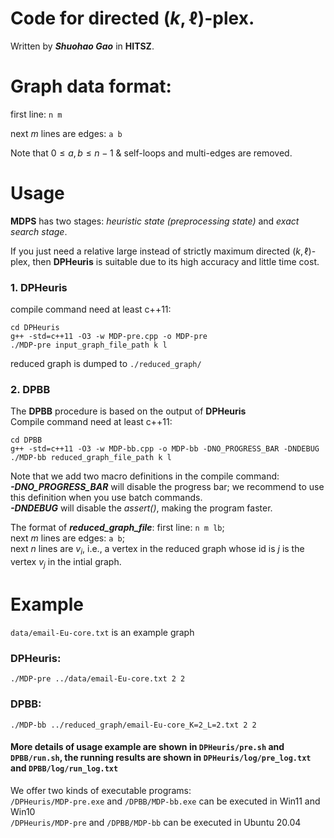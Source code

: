 # Code for directed $(k,\ell)$-plex.

Written by ***Shuohao Gao*** in **HITSZ**.


# Graph data format:
first line: 
```n m```

next $m$ lines are edges: ```a b```

Note that  $0 \leq a,b \leq n-1$ & self-loops and multi-edges are removed.

# Usage
**MDPS** has two stages: *heuristic state (preprocessing state)* and *exact search stage*.

If you just need a relative large instead of strictly maximum directed $(k,\ell)$-plex, then **DPHeuris** is suitable due to its high accuracy and little time cost.

### 1. DPHeuris
compile command need at least c++11:
```
cd DPHeuris
g++ -std=c++11 -O3 -w MDP-pre.cpp -o MDP-pre
./MDP-pre input_graph_file_path k l
```
reduced graph is dumped to ```./reduced_graph/```

### 2. DPBB
The **DPBB** procedure is based on the output of **DPHeuris**\
Compile command need at least c++11:
```
cd DPBB
g++ -std=c++11 -O3 -w MDP-bb.cpp -o MDP-bb -DNO_PROGRESS_BAR -DNDEBUG
./MDP-bb reduced_graph_file_path k l
```
Note that we add two macro definitions in the compile command: \
***-DNO_PROGRESS_BAR*** will disable the progress bar; we recommend to use this definition when you use batch commands. \
***-DNDEBUG*** will disable the *assert()*, making the program faster.

The format of ***reduced_graph_file***:
first line: ```n m lb```;\
next $m$ lines are edges: ```a b```;\
next $n$ lines are $v_i$, i.e., a vertex in the reduced graph whose id is $j$ is the vertex $v_j$ in the intial graph.


# Example
```data/email-Eu-core.txt``` is an example graph

### DPHeuris:
```
./MDP-pre ../data/email-Eu-core.txt 2 2
```
### DPBB:
```
./MDP-bb ../reduced_graph/email-Eu-core_K=2_L=2.txt 2 2
```
#### More details of usage example are shown in ```DPHeuris/pre.sh``` and ```DPBB/run.sh```, the running results are shown in ```DPHeuris/log/pre_log.txt``` and ```DPBB/log/run_log.txt```

We offer two kinds of executable programs:\
```/DPHeuris/MDP-pre.exe``` and ```/DPBB/MDP-bb.exe``` can be executed in Win11 and Win10\
```/DPHeuris/MDP-pre``` and ```/DPBB/MDP-bb``` can be executed in Ubuntu 20.04